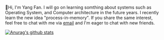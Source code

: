 ###

👋Hi, I'm Yang Fan. I will go on learning somthing about systems such as Operating System, and Computer architecture in the future years. 
I recently learn the new idea "process-in-memory".
If you share the same interest, feel free to chat with me via [email](faron.young.yf@gmail.com) and I'm eager to chat with new friends.

[![Anurag's github stats](https://github-readme-stats.vercel.app/api?username=XDUFanYang)](https://github.com/XDUFanYang/github-readme-stats)


<!--
**XDUFanYang/XDUFanYang** is a ✨ _special_ ✨ repository because its `README.md` (this file) appears on your GitHub profile.

Here are some ideas to get you started:

- 🔭 I’m currently working on ...
- 🌱 I’m currently learning ...
- 👯 I’m looking to collaborate on ...
- 🤔 I’m looking for help with ...
- 💬 Ask me about ...
- 📫 How to reach me: ...
- 😄 Pronouns: ...
- ⚡ Fun fact: ...
-->
